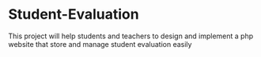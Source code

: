 # Student-Evaluation
This project will help students and teachers to design and implement a php website that store and manage student evaluation easily
